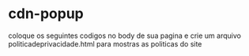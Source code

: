 # cdn-popup

coloque os seguintes codigos no body de sua pagina
e crie um arquivo politicadeprivacidade.html para mostras as politicas do site

<div id="includedContent"></div>  
<script src="https://cdn.jsdelivr.net/gh/jquery/jquery@3.2.1/dist/jquery.min.js"></script>
<script src="https://cdn.jsdelivr.net/npm/js-cookie@3.0.1/dist/js.cookie.min.js"></script>
<script src="https://cdn.jsdelivr.net/gh/Eriklebson/cdn-popup@v0.0.6/js/cdnpopup.js"></script>
